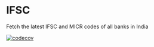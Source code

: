 # IFSC

Fetch the latest IFSC and MICR codes of all banks in India

[![codecov](https://codecov.io/gh/leftshifters/ifsc/branch/master/graph/badge.svg)](https://codecov.io/gh/leftshifters/ifsc)
